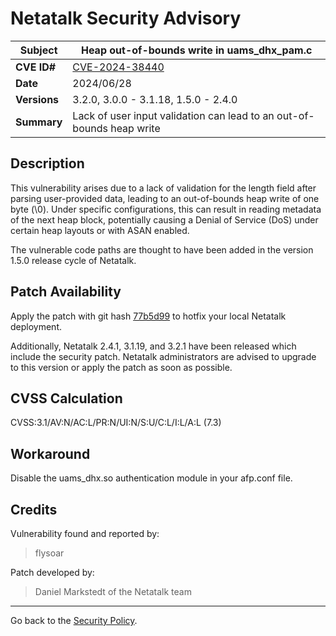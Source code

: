 # Netatalk Security Advisory

| **Subject**  | Heap out-of-bounds write in uams_dhx_pam.c |
| ------------ | -------------------------------------- |
| **CVE ID#**  | [CVE-2024-38440](https://www.cve.org/CVERecord?id=CVE-2024-38440) |
| **Date**     | 2024/06/28 |
| **Versions** | 3.2.0, 3.0.0 - 3.1.18, 1.5.0 - 2.4.0 |
| **Summary**  | Lack of user input validation can lead to an out-of-bounds heap write |

## Description

This vulnerability arises due to a lack of validation for the length
field after parsing user-provided data, leading to an out-of-bounds heap
write of one byte (\0). Under specific configurations, this can result
in reading metadata of the next heap block, potentially causing a Denial
of Service (DoS) under certain heap layouts or with ASAN enabled.

The vulnerable code paths are thought to have been added in the version
1.5.0 release cycle of Netatalk.

## Patch Availability

Apply the patch with git hash
[77b5d99](https://github.com/Netatalk/netatalk/commit/77b5d99007cfef4d73d76fd6f0c26584891608e5.diff)
to hotfix your local Netatalk deployment.

Additionally, Netatalk 2.4.1, 3.1.19, and 3.2.1 have been released which
include the security patch. Netatalk administrators are advised to
upgrade to this version or apply the patch as soon as possible.

## CVSS Calculation

CVSS:3.1/AV:N/AC:L/PR:N/UI:N/S:U/C:L/I:L/A:L (7.3)

## Workaround

Disable the uams_dhx.so authentication module in your afp.conf file.

## Credits

Vulnerability found and reported by:

> flysoar

Patch developed by:

> Daniel Markstedt of the Netatalk team

---

Go back to the [Security Policy](security.html).
